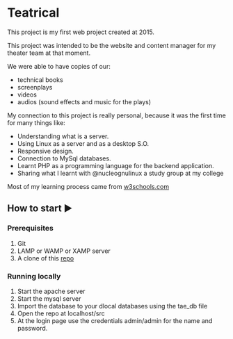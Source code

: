 # Teatrical

This project is my first web project created at 2015.

This project was intended to be the website and content manager for my theater team at that moment.

We were able to have copies of our:
- technical books
- screenplays
- videos
- audios (sound effects and music for the plays)

My connection to this project is really personal, because it was the first time for many things like:
- Understanding what is a server.
- Using Linux as a server and as a desktop S.O.
- Responsive design.
- Connection to MySql databases.
- Learnt PHP as a programming language for the backend application.
- Sharing what I learnt with @nucleognulinux a study group at my college

Most of my learning process came from [w3schools.com](w3schools.com)

## How to start ▶️
### Prerequisites
1. Git
1. LAMP or WAMP or XAMP server
1. A clone of this [repo](https://github.com/luucamay/teatrical)
### Running locally
1. Start the apache server
1. Start the mysql server
1. Import the database to your dlocal databases using the tae_db file
1. Open the repo at localhost/src
1. At the login page use the credentials admin/admin for the name and password.

